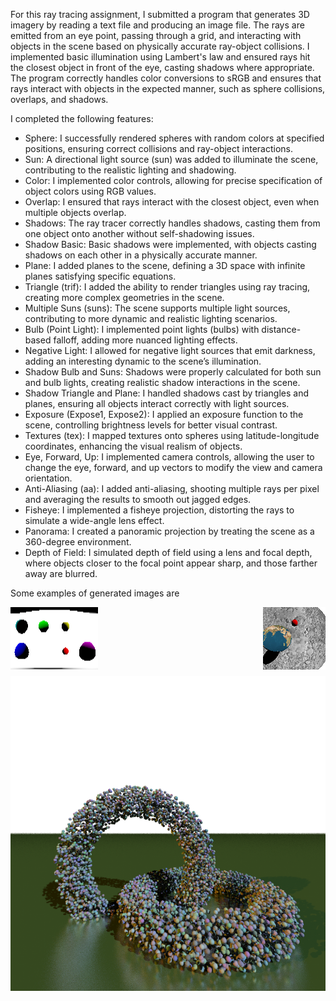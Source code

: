 For this ray tracing assignment, I submitted a program that generates 3D imagery by reading a text file and producing an image file. The rays are emitted from an eye point, passing through a grid, and interacting with objects in the scene based on physically accurate ray-object collisions. I implemented basic illumination using Lambert's law and ensured rays hit the closest object in front of the eye, casting shadows where appropriate. The program correctly handles color conversions to sRGB and ensures that rays interact with objects in the expected manner, such as sphere collisions, overlaps, and shadows.

I completed the following features:

- Sphere: I successfully rendered spheres with random colors at specified positions, ensuring correct collisions and ray-object interactions.
- Sun: A directional light source (sun) was added to illuminate the scene, contributing to the realistic lighting and shadowing.
- Color: I implemented color controls, allowing for precise specification of object colors using RGB values.
- Overlap: I ensured that rays interact with the closest object, even when multiple objects overlap.
- Shadows: The ray tracer correctly handles shadows, casting them from one object onto another without self-shadowing issues.
- Shadow Basic: Basic shadows were implemented, with objects casting shadows on each other in a physically accurate manner.
- Plane: I added planes to the scene, defining a 3D space with infinite planes satisfying specific equations.
- Triangle (trif): I added the ability to render triangles using ray tracing, creating more complex geometries in the scene.
- Multiple Suns (suns): The scene supports multiple light sources, contributing to more dynamic and realistic lighting scenarios.
- Bulb (Point Light): I implemented point lights (bulbs) with distance-based falloff, adding more nuanced lighting effects.
- Negative Light: I allowed for negative light sources that emit darkness, adding an interesting dynamic to the scene’s illumination.
- Shadow Bulb and Suns: Shadows were properly calculated for both sun and bulb lights, creating realistic shadow interactions in the scene.
- Shadow Triangle and Plane: I handled shadows cast by triangles and planes, ensuring all objects interact correctly with light sources.
- Exposure (Expose1, Expose2): I applied an exposure function to the scene, controlling brightness levels for better visual contrast.
- Textures (tex): I mapped textures onto spheres using latitude-longitude coordinates, enhancing the visual realism of objects.
- Eye, Forward, Up: I implemented camera controls, allowing the user to change the eye, forward, and up vectors to modify the view and camera orientation.
- Anti-Aliasing (aa): I added anti-aliasing, shooting multiple rays per pixel and averaging the results to smooth out jagged edges.
- Fisheye: I implemented a fisheye projection, distorting the rays to simulate a wide-angle lens effect.
- Panorama: I created a panoramic projection by treating the scene as a 360-degree environment.
- Depth of Field: I simulated depth of field using a lens and focal depth, where objects closer to the focal point appear sharp, and those farther away are blurred.

Some examples of generated images are 
<div style="display: flex; justify-content: space-between;">
    <img src="output/mpray_panorama.png" alt="Panorama"/>
    <img src="output/mpray_tex.png" alt="Earth Tex"/>
</div>
<div style="margin-top: 10px;">
    <img src="output/mpray_tenthousand.png" alt="Many Spheres"/>
</div>

